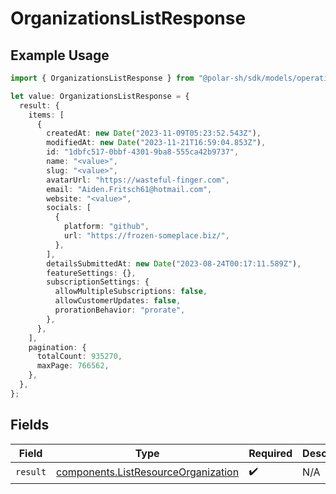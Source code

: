 # OrganizationsListResponse

## Example Usage

```typescript
import { OrganizationsListResponse } from "@polar-sh/sdk/models/operations/organizationslist.js";

let value: OrganizationsListResponse = {
  result: {
    items: [
      {
        createdAt: new Date("2023-11-09T05:23:52.543Z"),
        modifiedAt: new Date("2023-11-21T16:59:04.853Z"),
        id: "1dbfc517-0bbf-4301-9ba8-555ca42b9737",
        name: "<value>",
        slug: "<value>",
        avatarUrl: "https://wasteful-finger.com",
        email: "Aiden.Fritsch61@hotmail.com",
        website: "<value>",
        socials: [
          {
            platform: "github",
            url: "https://frozen-someplace.biz/",
          },
        ],
        detailsSubmittedAt: new Date("2023-08-24T00:17:11.589Z"),
        featureSettings: {},
        subscriptionSettings: {
          allowMultipleSubscriptions: false,
          allowCustomerUpdates: false,
          prorationBehavior: "prorate",
        },
      },
    ],
    pagination: {
      totalCount: 935270,
      maxPage: 766562,
    },
  },
};
```

## Fields

| Field                                                                                      | Type                                                                                       | Required                                                                                   | Description                                                                                |
| ------------------------------------------------------------------------------------------ | ------------------------------------------------------------------------------------------ | ------------------------------------------------------------------------------------------ | ------------------------------------------------------------------------------------------ |
| `result`                                                                                   | [components.ListResourceOrganization](../../models/components/listresourceorganization.md) | :heavy_check_mark:                                                                         | N/A                                                                                        |